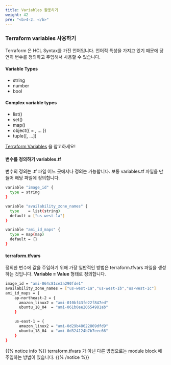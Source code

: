 ```yaml
---
title: Variables 활용하기
weight: 42
pre: "<b>4-2. </b>"
---
```


### Terraform variables 사용하기
Terraform 은 HCL Syntax를 가진 언어입니다.
언어적 특성을 가지고 있기 때문에 당연히 변수를 정의하고 주입해서 사용할 수 있습니다.


#### Variable Types
- string
- number
- bool

#### Complex variable types
- list(<TYPE>)
- set(<TYPE>)
- map(<TYPE>)
- object({<ATTR NAME> = <TYPE>, ... })
- tuple([<TYPE>, ...])

[Terraform Variables](https://www.terraform.io/docs/configuration/variables.html) 을 참고하세요!

#### 변수를 정의하기 variables.tf
변수의 정의는 .tf 파일 어느 곳에서나 정의는 가능합니다.
보통 variables.tf 파일을 만들어 해당 파일에 정의합니다.

```bash
variable "image_id" {
  type = string
}

variable "availability_zone_names" {
  type    = list(string)
  default = ["us-west-1a"]
}

variable "ami_id_maps" {
  type = map(map)
  default = {}
}
```

#### terraform.tfvars
정의한 변수에 값을 주입하기 위해 가장 일반적인 방법은 terraform.tfvars 파일을 생성하는 것입니다.
**Variable = Value** 형태로 정의합니다.

```bash
image_id = "ami-064c81ce3a290fde1"
availability_zone_names = ["us-west-1a","us-west-1b","us-west-1c"]
ami_id_maps = {
    ap-northeast-2 = {
      amazon_linux2 = "ami-010bf43fe22f847ed"
      ubuntu_18_04  = "ami-061b0ee20654981ab"
    }

    us-east-1 = {
      amazon_linux2 = "ami-0d29b48622869dfd9"
      ubuntu_18_04  = "ami-0d324124b7b7eec66"
    }
}
```
{{% notice info %}}
terraform.tfvars 가 아닌 다른 방법으로는 module block 에 주입하는 방법이 있습니다.
{{% /notice %}}